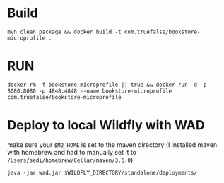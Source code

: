 # Build
```
mvn clean package && docker build -t com.truefalse/bookstore-microprofile .
```

# RUN
```
docker rm -f bookstore-microprofile || true && docker run -d -p 8080:8080 -p 4848:4848 --name bookstore-microprofile com.truefalse/bookstore-microprofile 
```

# Deploy to local Wildfly with WAD
make sure your `$M2_HOME` is set to the maven directory (I installed maven with homebrew and had to manually set it to `/Users/sedi/homebrew/Cellar/maven/3.6.0`)

```
java -jar wad.jar $WILDFLY_DIRECTORY/standalone/deployments/
```